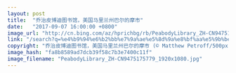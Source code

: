 ```yaml
---
layout: post
title:  "乔治皮博迪图书馆，美国马里兰州巴尔的摩市"
date:   "2017-09-07 16:00:00 +0800"
image_url: "http://cn.bing.com/az/hprichbg/rb/PeabodyLibrary_ZH-CN9475175779_1920x1080.jpg"
link: "/search?q=%e4%b9%94%e6%b2%bb%e7%9a%ae%e5%8d%9a%e8%bf%aa%e5%9b%be%e4%b9%a6%e9%a6%86&form=hpcapt&mkt=zh-cn"
copyright: "乔治皮博迪图书馆，美国马里兰州巴尔的摩市 (© Matthew Petroff/500px)"
image_hash: "fa8b8589ad7dcb39f58c7b3e7400c11f"
image_filename: "PeabodyLibrary_ZH-CN9475175779_1920x1080.jpg"
---
```

